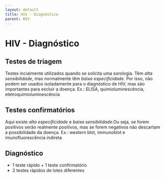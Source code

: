 ```yaml
---
layout: default
title: HIV - Diagnóstico
parent: HIV
---
```


# HIV - Diagnóstico

## Testes de triagem
Testes incialmente utilizados quando se solicita uma sorologia. Têm *alta sensibilidade*, mas normalmente têm *baixa especificidade*. Por isso, não podem ser usados isoladamente para o diagnóstico de HIV, mas são importantes para excluir a doença.
Ex.: ELISA, quimioluminescência, eletroquimioluminescência

## Testes confirmatórios
Aqui existe *alta especificidade* e *baixa sensibilidade*.Ou seja, se forem positivos serão realmente positivos, mas se forem negativos não descartam a possibilidade da doença.
Ex.: western blot, immunoblot e imunofluorescência indireta

## Diagnóstico

 - 1 teste rápido + 1 teste confirmatório
 - 2 testes rápidos de lotes diferentes

<!--stackedit_data:
eyJoaXN0b3J5IjpbLTE3MjkxNzc1MDcsMTUyODA0NDk5N119
-->